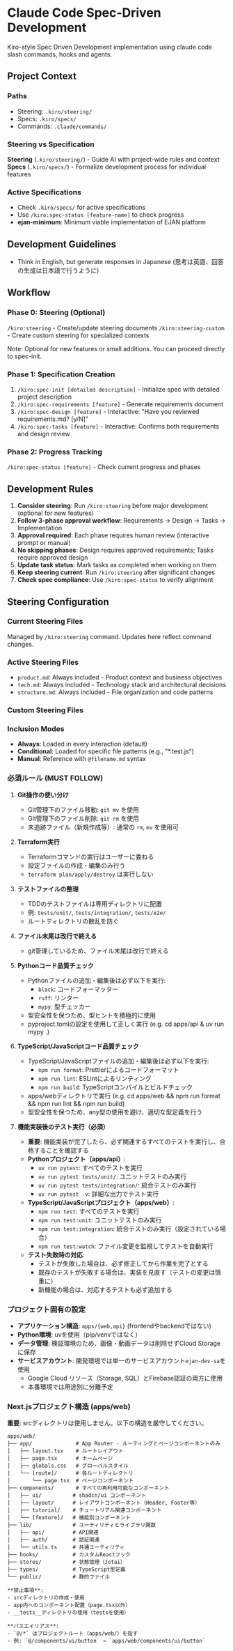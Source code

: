 # Claude Code Spec-Driven Development

Kiro-style Spec Driven Development implementation using claude code slash commands, hooks and agents.

## Project Context

### Paths
- Steering: `.kiro/steering/`
- Specs: `.kiro/specs/`
- Commands: `.claude/commands/`

### Steering vs Specification

**Steering** (`.kiro/steering/`) - Guide AI with project-wide rules and context
**Specs** (`.kiro/specs/`) - Formalize development process for individual features

### Active Specifications
- Check `.kiro/specs/` for active specifications
- Use `/kiro:spec-status [feature-name]` to check progress
- **ejan-minimum**: Minimum viable implementation of EJAN platform

## Development Guidelines
- Think in English, but generate responses in Japanese (思考は英語、回答の生成は日本語で行うように)

## Workflow

### Phase 0: Steering (Optional)
`/kiro:steering` - Create/update steering documents
`/kiro:steering-custom` - Create custom steering for specialized contexts

Note: Optional for new features or small additions. You can proceed directly to spec-init.

### Phase 1: Specification Creation
1. `/kiro:spec-init [detailed description]` - Initialize spec with detailed project description
2. `/kiro:spec-requirements [feature]` - Generate requirements document
3. `/kiro:spec-design [feature]` - Interactive: "Have you reviewed requirements.md? [y/N]"
4. `/kiro:spec-tasks [feature]` - Interactive: Confirms both requirements and design review

### Phase 2: Progress Tracking
`/kiro:spec-status [feature]` - Check current progress and phases

## Development Rules
1. **Consider steering**: Run `/kiro:steering` before major development (optional for new features)
2. **Follow 3-phase approval workflow**: Requirements → Design → Tasks → Implementation
3. **Approval required**: Each phase requires human review (interactive prompt or manual)
4. **No skipping phases**: Design requires approved requirements; Tasks require approved design
5. **Update task status**: Mark tasks as completed when working on them
6. **Keep steering current**: Run `/kiro:steering` after significant changes
7. **Check spec compliance**: Use `/kiro:spec-status` to verify alignment

## Steering Configuration

### Current Steering Files
Managed by `/kiro:steering` command. Updates here reflect command changes.

### Active Steering Files
- `product.md`: Always included - Product context and business objectives
- `tech.md`: Always included - Technology stack and architectural decisions
- `structure.md`: Always included - File organization and code patterns

### Custom Steering Files
<!-- Added by /kiro:steering-custom command -->
<!-- Format:
- `filename.md`: Mode - Pattern(s) - Description
  Mode: Always|Conditional|Manual
  Pattern: File patterns for Conditional mode
-->

### Inclusion Modes
- **Always**: Loaded in every interaction (default)
- **Conditional**: Loaded for specific file patterns (e.g., "*.test.js")
- **Manual**: Reference with `@filename.md` syntax


### 必須ルール (MUST FOLLOW)
1. **Git操作の使い分け**
   - Git管理下のファイル移動: `git mv` を使用
   - Git管理下のファイル削除: `git rm` を使用
   - 未追跡ファイル（新規作成等）: 通常の `rm`, `mv` を使用可

2. **Terraform実行**
   - Terraformコマンドの実行はユーザーに委ねる
   - 設定ファイルの作成・編集のみ行う
   - `terraform plan/apply/destroy` は実行しない

3. **テストファイルの整理**
   - TDDのテストファイルは専用ディレクトリに配置
   - 例: `tests/unit/`, `tests/integration/`, `tests/e2e/`
   - ルートディレクトリの散乱を防ぐ

4. **ファイル末尾は改行で終える**
   - git管理しているため、ファイル末尾は改行で終える

5. **Pythonコード品質チェック**
   - Pythonファイルの追加・編集後は必ず以下を実行:
     - `black`: コードフォーマッター
     - `ruff`: リンター
     - `mypy`: 型チェッカー
   - 型安全性を保つため、型ヒントを積極的に使用
   - pyproject.tomlの設定を使用して正しく実行 (e.g. cd apps/api & uv run mypy .)

6. **TypeScript/JavaScriptコード品質チェック**
   - TypeScript/JavaScriptファイルの追加・編集後は必ず以下を実行:
     - `npm run format`: Prettierによるコードフォーマット
     - `npm run lint`: ESLintによるリンティング
     - `npm run build`: TypeScriptコンパイルとビルドチェック
   - apps/webディレクトリで実行 (e.g. cd apps/web && npm run format && npm run lint && npm run build)
   - 型安全性を保つため、any型の使用を避け、適切な型定義を行う

7. **機能実装後のテスト実行（必須）**
   - **重要**: 機能実装が完了したら、必ず関連するすべてのテストを実行し、合格することを確認する
   - **Pythonプロジェクト（apps/api）**:
     - `uv run pytest`: すべてのテストを実行
     - `uv run pytest tests/unit/`: ユニットテストのみ実行
     - `uv run pytest tests/integration/`: 統合テストのみ実行
     - `uv run pytest -v`: 詳細な出力でテスト実行
   - **TypeScript/JavaScriptプロジェクト（apps/web）**:
     - `npm run test`: すべてのテストを実行
     - `npm run test:unit`: ユニットテストのみ実行
     - `npm run test:integration`: 統合テストのみ実行（設定されている場合）
     - `npm run test:watch`: ファイル変更を監視してテストを自動実行
   - **テスト失敗時の対応**:
     - テストが失敗した場合は、必ず修正してから作業を完了とする
     - 既存のテストが失敗する場合は、実装を見直す（テストの変更は慎重に）
     - 新機能の場合は、対応するテストも必ず追加する

### プロジェクト固有の設定
- **アプリケーション構造**: `apps/{web,api}` (frontendやbackendではない)
- **Python環境**: uvを使用（pip/venvではなく）
- **データ管理**: 検証環境のため、画像・動画データは削除せずCloud Storageに保存
- **サービスアカウント**: 開発環境では単一のサービスアカウント`ejan-dev-sa`を使用
  - Google Cloud リソース（Storage, SQL）とFirebase認証の両方に使用
  - 本番環境では用途別に分離予定

### Next.jsプロジェクト構造 (apps/web)
**重要**: srcディレクトリは使用しません。以下の構造を厳守してください。

```
apps/web/
├── app/              # App Router - ルーティングとページコンポーネントのみ
│   ├── layout.tsx    # ルートレイアウト
│   ├── page.tsx      # ホームページ
│   ├── globals.css   # グローバルスタイル
│   └── [route]/      # 各ルートディレクトリ
│       └── page.tsx  # ページコンポーネント
├── components/       # すべての再利用可能なコンポーネント
│   ├── ui/          # shadcn/ui コンポーネント
│   ├── layout/      # レイアウトコンポーネント（Header, Footer等）
│   ├── tutorial/    # チュートリアル関連コンポーネント
│   └── [feature]/   # 機能別コンポーネント
├── lib/             # ユーティリティとライブラリ関数
│   ├── api/         # API関連
│   ├── auth/        # 認証関連
│   └── utils.ts     # 共通ユーティリティ
├── hooks/           # カスタムReactフック
├── stores/          # 状態管理（Jotai）
├── types/           # TypeScript型定義
└── public/          # 静的ファイル

**禁止事項**:
- srcディレクトリの作成・使用
- app内へのコンポーネント配置（page.tsx以外）
- __tests__ディレクトリの使用（testsを使用）

**パスエイリアス**:
- `@/*` はプロジェクトルート（apps/web/）を指す
- 例: `@/components/ui/button` → `apps/web/components/ui/button`
